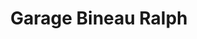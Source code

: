 ---
title: "Garage Bineau Ralph"
url: /paizay-naudouin-embourie/garage-bineau-ralph/
shop: Autowerkstatt
---